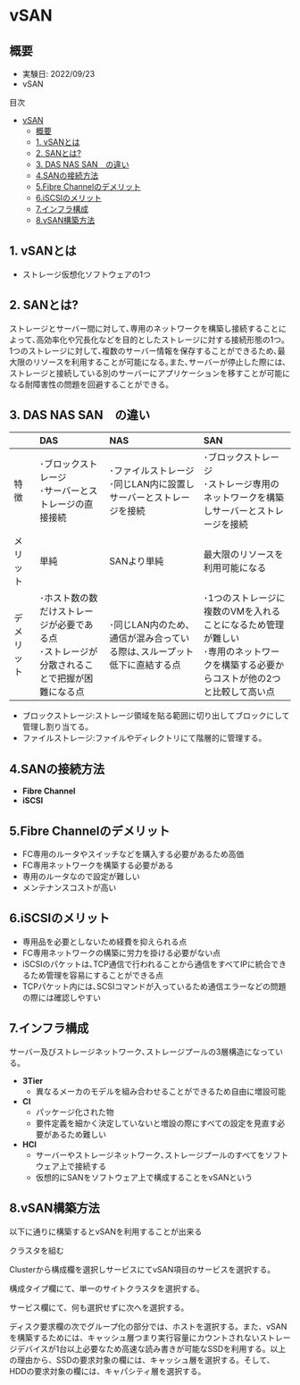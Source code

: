 # vSAN
## 概要
- 実験日: 2022/09/23
- vSAN

目次
- [vSAN](#vsan)
  - [概要](#概要)
  - [1. vSANとは](#1-vsanとは)
  - [2. SANとは?](#2-sanとは)
  - [3. DAS NAS SAN　の違い](#3-das-nas-sanの違い)
  - [4.SANの接続方法](#4sanの接続方法)
  - [5.Fibre Channelのデメリット](#5fibre-channelのデメリット)
  - [6.iSCSIのメリット](#6iscsiのメリット)
  - [7.インフラ構成](#7インフラ構成)
  - [8.vSAN構築方法](#8vsan構築方法)

## 1. vSANとは
- ストレージ仮想化ソフトウェアの1つ

## 2. SANとは?
ストレージとサーバー間に対して､専用のネットワークを構築し接続することによって､高効率化や冗長化などを目的としたストレージに対する接続形態の1つ｡　　
1つのストレージに対して､複数のサーバー情報を保存することができるため､最大限のリソースを利用することが可能になる｡また､サーバーが停止した際には､ストレージと接続している別のサーバーにアプリケーションを移すことが可能になる耐障害性の問題を回避することができる｡

## 3. DAS NAS SAN　の違い

|| DAS | NAS | SAN |
|:----| :---- | :---- | :---- |
| 特徴 | ･ブロックストレージ<br>･サーバーとストレージの直接接続|･ファイルストレージ<br>･同じLAN内に設置しサーバーとストレージを接続|･ブロックストレージ<br>･ストレージ専用のネットワークを構築しサーバーとストレージを接続|
|メリット|単純|SANより単純|最大限のリソースを利用可能になる|
| デメリット | ･ホスト数の数だけストレージが必要である点<br>･ストレージが分散されることで把握が困難になる点|･同じLAN内のため､通信が混み合っている際は､スループット低下に直結する点 |･1つのストレージに複数のVMを入れることになるため管理が難しい<br>･専用のネットワークを構築する必要からコストが他の2つと比較して高い点|

- ブロックストレージ:ストレージ領域を貼る範囲に切り出してブロックにして管理し割り当てる｡
- ファイルストレージ:ファイルやディレクトリにて階層的に管理する｡

## 4.SANの接続方法

- **Fibre Channel**
- **iSCSI**

## 5.Fibre Channelのデメリット 
  - FC専用のルータやスイッチなどを購入する必要があるため高価
  - FC専用ネットワークを構築する必要がある
  - 専用のルータなので設定が難しい
  - メンテナンスコストが高い

## 6.iSCSIのメリット
  - 専用品を必要としないため経費を抑えられる点
  - FC専用ネットワークの構築に労力を掛ける必要がない点
  - iSCSIのパケットは､TCP通信で行われることから通信をすべてIPに統合できるため管理を容易にすることができる点
  - TCPパケット内には､SCSIコマンドが入っているため通信エラーなどの問題の際には確認しやすい

## 7.インフラ構成
サーバー及びストレージネットワーク､ストレージプールの3層構造になっている｡
  - **3Tier**
    - 異なるメーカのモデルを組み合わせることができるため自由に増設可能
  - **CI**
    - パッケージ化された物
    - 要件定義を細かく決定していないと増設の際にすべての設定を見直す必要があるため難しい
  - **HCI**
    - サーバーやストレージネットワーク､ストレージプールのすべてをソフトウェア上で接続する
    - 仮想的にSANをソフトウェア上で構成することをvSANという

## 8.vSAN構築方法
以下に通りに構築するとvSANを利用することが出来る

クラスタを組む

Clusterから構成欄を選択しサービスにてvSAN項目のサービスを選択する。

構成タイプ欄にて、単一のサイトクラスタを選択する。

サービス欄にて、何も選択せずに次へを選択する。

ディスク要求欄の次でグループ化の部分では、ホストを選択する。また、vSANを構築するためには、キャッシュ層つまり実行容量にカウントされないストレージデバイスが1台以上必要なため高速な読み書きが可能なSSDを利用する。以上の理由から、SSDの要求対象の欄には、キャッシュ層を選択する。そして、HDDの要求対象の欄には、キャパシティ層を選択する。